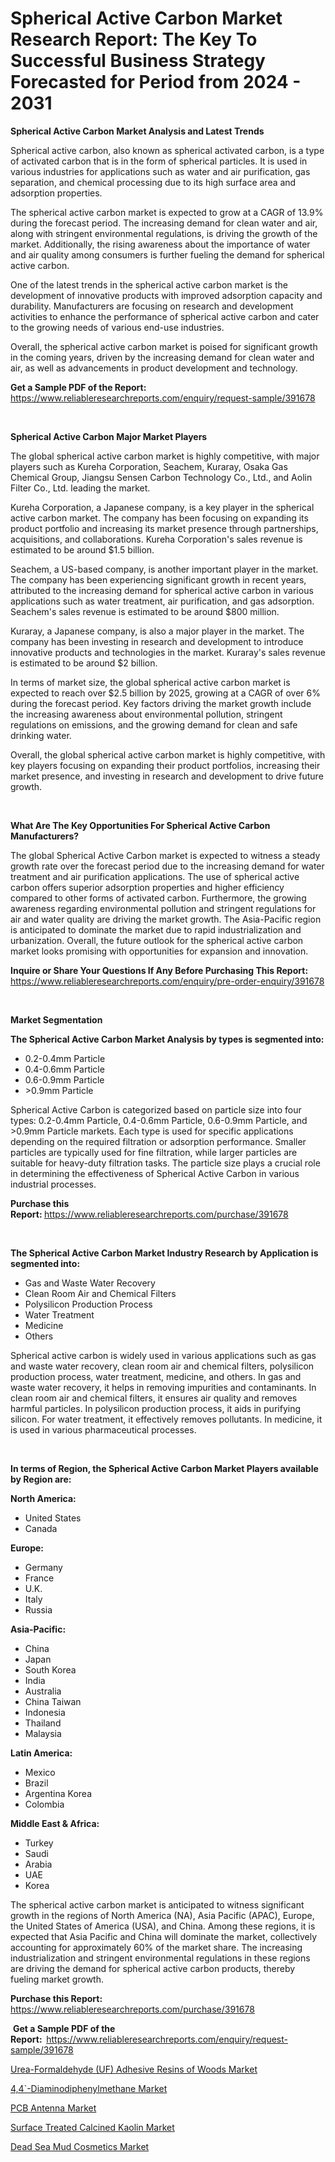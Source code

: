 <p><h1>Spherical Active Carbon Market Research Report: The Key To Successful Business Strategy Forecasted for Period from 2024 - 2031</h1></p><p><strong>Spherical Active Carbon Market Analysis and Latest Trends</strong></p>
<p><p>Spherical active carbon, also known as spherical activated carbon, is a type of activated carbon that is in the form of spherical particles. It is used in various industries for applications such as water and air purification, gas separation, and chemical processing due to its high surface area and adsorption properties.</p><p>The spherical active carbon market is expected to grow at a CAGR of 13.9% during the forecast period. The increasing demand for clean water and air, along with stringent environmental regulations, is driving the growth of the market. Additionally, the rising awareness about the importance of water and air quality among consumers is further fueling the demand for spherical active carbon.</p><p>One of the latest trends in the spherical active carbon market is the development of innovative products with improved adsorption capacity and durability. Manufacturers are focusing on research and development activities to enhance the performance of spherical active carbon and cater to the growing needs of various end-use industries.</p><p>Overall, the spherical active carbon market is poised for significant growth in the coming years, driven by the increasing demand for clean water and air, as well as advancements in product development and technology.</p></p>
<p><strong>Get a Sample PDF of the Report:&nbsp;</strong> <a href="https://www.reliableresearchreports.com/enquiry/request-sample/391678">https://www.reliableresearchreports.com/enquiry/request-sample/391678</a></p>
<p>&nbsp;</p>
<p><strong>Spherical Active Carbon Major Market Players</strong></p>
<p><p>The global spherical active carbon market is highly competitive, with major players such as Kureha Corporation, Seachem, Kuraray, Osaka Gas Chemical Group, Jiangsu Sensen Carbon Technology Co., Ltd., and Aolin Filter Co., Ltd. leading the market.</p><p>Kureha Corporation, a Japanese company, is a key player in the spherical active carbon market. The company has been focusing on expanding its product portfolio and increasing its market presence through partnerships, acquisitions, and collaborations. Kureha Corporation's sales revenue is estimated to be around $1.5 billion.</p><p>Seachem, a US-based company, is another important player in the market. The company has been experiencing significant growth in recent years, attributed to the increasing demand for spherical active carbon in various applications such as water treatment, air purification, and gas adsorption. Seachem's sales revenue is estimated to be around $800 million.</p><p>Kuraray, a Japanese company, is also a major player in the market. The company has been investing in research and development to introduce innovative products and technologies in the market. Kuraray's sales revenue is estimated to be around $2 billion.</p><p>In terms of market size, the global spherical active carbon market is expected to reach over $2.5 billion by 2025, growing at a CAGR of over 6% during the forecast period. Key factors driving the market growth include the increasing awareness about environmental pollution, stringent regulations on emissions, and the growing demand for clean and safe drinking water.</p><p>Overall, the global spherical active carbon market is highly competitive, with key players focusing on expanding their product portfolios, increasing their market presence, and investing in research and development to drive future growth.</p></p>
<p>&nbsp;</p>
<p><strong>What Are The Key Opportunities For Spherical Active Carbon Manufacturers?</strong></p>
<p><p>The global Spherical Active Carbon market is expected to witness a steady growth rate over the forecast period due to the increasing demand for water treatment and air purification applications. The use of spherical active carbon offers superior adsorption properties and higher efficiency compared to other forms of activated carbon. Furthermore, the growing awareness regarding environmental pollution and stringent regulations for air and water quality are driving the market growth. The Asia-Pacific region is anticipated to dominate the market due to rapid industrialization and urbanization. Overall, the future outlook for the spherical active carbon market looks promising with opportunities for expansion and innovation.</p></p>
<p><strong>Inquire or Share Your Questions If Any Before Purchasing This Report:</strong> <a href="https://www.reliableresearchreports.com/enquiry/pre-order-enquiry/391678">https://www.reliableresearchreports.com/enquiry/pre-order-enquiry/391678</a></p>
<p>&nbsp;</p>
<p><strong>Market Segmentation</strong></p>
<p><strong>The Spherical Active Carbon Market Analysis by types is segmented into:</strong></p>
<p><ul><li>0.2-0.4mm Particle</li><li>0.4-0.6mm Particle</li><li>0.6-0.9mm Particle</li><li>>0.9mm Particle</li></ul></p>
<p><p>Spherical Active Carbon is categorized based on particle size into four types: 0.2-0.4mm Particle, 0.4-0.6mm Particle, 0.6-0.9mm Particle, and >0.9mm Particle markets. Each type is used for specific applications depending on the required filtration or adsorption performance. Smaller particles are typically used for fine filtration, while larger particles are suitable for heavy-duty filtration tasks. The particle size plays a crucial role in determining the effectiveness of Spherical Active Carbon in various industrial processes.</p></p>
<p><strong>Purchase this Report:&nbsp;</strong><a href="https://www.reliableresearchreports.com/purchase/391678">https://www.reliableresearchreports.com/purchase/391678</a></p>
<p>&nbsp;</p>
<p><strong>The Spherical Active Carbon Market Industry Research by Application is segmented into:</strong></p>
<p><ul><li>Gas and Waste Water Recovery</li><li>Clean Room Air and Chemical Filters</li><li>Polysilicon Production Process</li><li>Water Treatment</li><li>Medicine</li><li>Others</li></ul></p>
<p><p>Spherical active carbon is widely used in various applications such as gas and waste water recovery, clean room air and chemical filters, polysilicon production process, water treatment, medicine, and others. In gas and waste water recovery, it helps in removing impurities and contaminants. In clean room air and chemical filters, it ensures air quality and removes harmful particles. In polysilicon production process, it aids in purifying silicon. For water treatment, it effectively removes pollutants. In medicine, it is used in various pharmaceutical processes.</p></p>
<p>&nbsp;</p>
<p><strong>In terms of Region, the Spherical Active Carbon Market Players available by Region are:</strong></p>
<p>
    <p> <strong> North America: </strong>
        <ul>
            <li>United States</li>
            <li>Canada</li>
        </ul>
        </p> 
    <p> <strong> Europe: </strong>
        <ul>
            <li>Germany</li>
            <li>France</li>
            <li>U.K.</li>
            <li>Italy</li>
            <li>Russia</li>
        </ul>
        </p> 
    <p> <strong> Asia-Pacific: </strong>
        <ul>
            <li>China</li>
            <li>Japan</li>
            <li>South Korea</li>
            <li>India</li>
            <li>Australia</li>
            <li>China Taiwan</li>
            <li>Indonesia</li>
            <li>Thailand</li>
            <li>Malaysia</li>
        </ul>
        </p> 
    <p> <strong> Latin America: </strong>
        <ul>
            <li>Mexico</li>
            <li>Brazil</li>
            <li>Argentina Korea</li>
            <li>Colombia</li>
        </ul>
        </p> 
    <p> <strong> Middle East & Africa: </strong>
        <ul>
            <li>Turkey</li>
            <li>Saudi</li>
            <li>Arabia</li>
            <li>UAE</li>
            <li>Korea</li>
        </ul>
    </p>
    </p>
<p><p>The spherical active carbon market is anticipated to witness significant growth in the regions of North America (NA), Asia Pacific (APAC), Europe, the United States of America (USA), and China. Among these regions, it is expected that Asia Pacific and China will dominate the market, collectively accounting for approximately 60% of the market share. The increasing industrialization and stringent environmental regulations in these regions are driving the demand for spherical active carbon products, thereby fueling market growth.</p></p>
<p><strong>Purchase this Report: </strong><a href="https://www.reliableresearchreports.com/purchase/391678">https://www.reliableresearchreports.com/purchase/391678</a></p>
<p>&nbsp;<strong>Get a Sample PDF of the Report:&nbsp;&nbsp;</strong><a href="https://www.reliableresearchreports.com/enquiry/request-sample/391678">https://www.reliableresearchreports.com/enquiry/request-sample/391678</a></p>
<p><strong></strong></p>
<p><p><a href="https://spotless-saver-8fd.notion.site/Urea-Formaldehyde-UF-Adhesive-Resins-of-Woods-Market-Size-and-Growth-Market-Segmentation-Regiona-2c45b55dc85b4611a0f9d34d746c1fb8">Urea-Formaldehyde (UF) Adhesive Resins of Woods Market</a></p><p><a href="https://frill-swim-3cd.notion.site/4-4-Diaminodiphenylmethane-Market-A-Comprehensive-Report-of-its-Market-Share-Growth-Trends-2024--992defe9ed734c04a5bfd194a78e89a9">4,4`-Diaminodiphenylmethane Market</a></p><p><a href="https://view.publitas.com/reportprime-1/pcb-antenna-market-size-furnishes-valuable-information-encompassing-market-share-market-trends-and-projections-spanning-from-2024-to-2031/">PCB Antenna Market</a></p><p><a href="https://cautious-neon-760.notion.site/Surface-Treated-Calcined-Kaolin-Market-Size-Reflecting-a-Forecast-Till-2031-Market-By-Type-By-Appl-20b4075dbeba4ff39131230c35a569d6">Surface Treated Calcined Kaolin Market</a></p><p><a href="https://view.publitas.com/reportprime-1/dead-sea-mud-cosmetics-market-size-reflecting-a-forecast-till-2031-market-by-type-by-application-and-by-geography/">Dead Sea Mud Cosmetics Market</a></p></p>